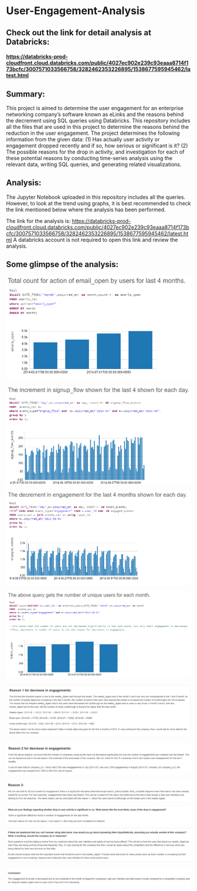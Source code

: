 # User-Engagement-Analysis
## Check out the link for detail analysis at Databricks: 
#### https://databricks-prod-cloudfront.cloud.databricks.com/public/4027ec902e239c93eaaa8714f173bcfc/3007571033566758/3282462353226895/1538677595945462/latest.html

## Summary:
This project is aimed to determine the user engagement for an enterprise networking company’s software known as eLinks and the reasons behind the decrement using SQL queries using Databricks. This repository includes all the files that are used in this project to determine the reasons behind the reduction in the user engagement. The project determines the following information from the given data:
(1) Has actually user activity or engagement dropped recently and if so, how serious or significant is it?
(2) The possible reasons for the drop in activity, and investigation for each of these potential reasons by conducting time-series analysis using the relevant data, writing SQL queries, and generating related visualizations.

## Analysis:
The Jupyter Notebook uploaded in this repository includes all the queries. However, to look at the trend using graphs, it is best recommended to check the link mentioned below where the analysis has been performed. 

The link for the analysis is: https://databricks-prod-cloudfront.cloud.databricks.com/public/4027ec902e239c93eaaa8714f173bcfc/3007571033566758/3282462353226895/1538677595945462/latest.html
A databricks account is not required to open this link and review the analysis. 


## Some glimpse of the analysis:

![alt text here](AnalysisImages/EmailOpen.png)


![alt text here](AnalysisImages/SignupIncrement.png)


![alt text here](AnalysisImages/UserEngagementFourMonth.png)


![alt text here](AnalysisImages/UniqueUser4Months.png)


![alt text here](AnalysisImages/Reason1ForDecrement.png)


![alt text here](AnalysisImages/Reason2EngagementDecrement.png)


![alt text here](AnalysisImages/Reason3EngagementDecrement.png)


![alt text here](AnalysisImages/UserEngagementConclusion.png)

